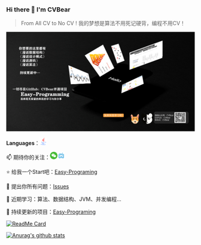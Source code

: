### Hi there 👋 I'm CVBear

<!--
**CVBear/CVBear** is a ✨ _special_ ✨ repository because its `README.md` (this file) appears on your GitHub profile.

Here are some ideas to get you started:

- 🔭 I’m currently working on ...
- 🌱 I’m currently learning ...
- 👯 I’m looking to collaborate on ...
- 🤔 I’m looking for help with ...
- 💬 Ask me about ...
- 📫 How to reach me: ...
- 😄 Pronouns: ...
- ⚡ Fun fact: ...
-->

> From All CV to No CV !  我的梦想是算法不用死记硬背，编程不用CV！

![banner](https://raw.githubusercontent.com/CVBear/CVBear/master/assert/banner.png)

**Languages**：<img alt="微信" width="20px" src="https://raw.githubusercontent.com/CVBear/CVBear/master/assert/java.png" />

📫 期待你的关注：<a href="https://raw.githubusercontent.com/CVBear/CVBear/master/assert/wechat2.png"><img alt="微信" width="20px" src="https://raw.githubusercontent.com/CVBear/CVBear/master/assert/wechat.png" /><a href="https://space.bilibili.com/287536769"><img alt="bilibili" width="20px" src="https://raw.githubusercontent.com/CVBear/CVBear/master/assert/bilibili.png" /></a></a>

⭐ 给我一个Start吧：[Easy-Programing](https://github.com/CVBear/Easy-Programing)

💬 提出你所有问题：[Issues](https://github.com/CVBear/Easy-Programing/issues)

🌱 近期学习：算法、数据结构、JVM、并发编程...

🔭 持续更新的项目：[Easy-Programing](https://github.com/CVBear/Easy-Programing)

[![ReadMe Card](https://github-readme-stats.vercel.app/api/pin/?username=CVBear&repo=Easy-Programing)](https://github.com/CVBear/Easy-Programing)

[![Anurag's github stats](https://github-readme-stats.vercel.app/api?username=CVBear&theme=tokyonight)](https://github.com/CVBear)

